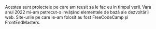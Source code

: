 Acestea sunt proiectele pe care am reusit sa le fac eu in timpul verii. 
Vara anul 2022 mi-am petrecut-o invățând elementele de bază ale dezvoltării web.
Site-urile pe care le-am folosit au fost FreeCodeCamp și FrontEndMasters.

